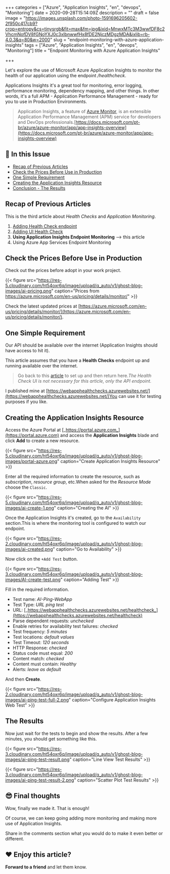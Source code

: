 +++
categories = ["Azure", "Application Insights", "en", "devops", "Monitoring"]
date = 2020-09-28T15:14:09Z
description = ""
draft = false
image = "https://images.unsplash.com/photo-1591696205602-2f950c417cb9?crop=entropy&cs=tinysrgb&fit=max&fm=jpg&ixid=MnwxMTc3M3wwfDF8c2VhcmNofDV8fGNoYXJ0c3xlbnwwfHx8fDE2NjczMDgzMDA&ixlib=rb-4.0.3&q=80&w=2000"
slug = "endpoint-monitoring-with-azure-application-insights"
tags = ["Azure", "Application Insights", "en", "devops", "Monitoring"]
title = "Endpoint Monitoring with Azure Application Insights"

+++


Let's explore the use of Microsoft Azure Application Insights to monitor the health of our application using the endpoint _/healthcheck_.

Applications Insights it's a great tool for monitoring, error logging, performance monitoring, dependency mapping, and other things. In other words, it's a full APM - Application Performance Management - ready for you to use in Production Environments.

> Application Insights, a feature of [Azure Monitor](https://docs.microsoft.com/pt-br/azure/azure-monitor/overview), is an extensible Application Performance Management (APM) service for developers and DevOps professionals.[https://docs.microsoft.com/pt-br/azure/azure-monitor/app/app-insights-overview](https://docs.microsoft.com/pt-br/azure/azure-monitor/app/app-insights-overview)

## 💬 In this Issue

- [Recap of Previous Articles](#recap-of-previous-articles)
- [Check the Prices Before Use in Production](#check-the-prices-before-use-in-production)
- [One Simple Requirement](#one-simple-requirement)
- [Creating the Application Insights Resource](#creating-application-insights-resource)
- [Conclusion - The Results](#conclusion-the-results)

## Recap of Previous Articles

This is the third article about _Health Checks_ and _Application Monitoring_.

1.  [Adding Health Check endpoint](__GHOST_URL__/adding-health-checks-to-net-core-application/)
2. [Adding UI Health Check](__GHOST_URL__/adding-health-checks-ui/)
3. **Using Application Insights Endpoint Monitoring** --> this article
4. Using Azure App Services Endpoint Monitoring

## Check the Prices Before Use in Production

Check out the prices before adopt in your work project.

{{< figure src="https://res-5.cloudinary.com/ht54oxr6q/image/upload/q_auto/v1/ghost-blog-images/ai-pricing.png" caption="Prices from https://azure.microsoft.com/en-us/pricing/details/monitor/" >}}

Check the latest updated prices at [https://azure.microsoft.com/en-us/pricing/details/monitor/](https://azure.microsoft.com/en-us/pricing/details/monitor/).

## One Simple Requirement

Our API should be available over the internet (Application Insights should have access to hit it).

This article assumes that you have a **Health Checks** endpoint up and running available over the internet.

> Go back to this [article](__GHOST_URL__/adding-health-checks-to-net-core-application/) to set up and then return here._The Health Check UI is not necessary for this article, only the API endpoint._

I published mine at [https://webapphealthchecks.azurewebsites.net/](https://webapphealthchecks.azurewebsites.net/)You can use it for testing purposes if you like.

## Creating the Application Insights Resource

Access the Azure Portal at [_https://portal.azure.com_](https://portal.azure.com) and access the **Application Insights** blade and click **Add** to create a new resource.

{{< figure src="https://res-5.cloudinary.com/ht54oxr6q/image/upload/q_auto/v1/ghost-blog-images/portal-azure.png" caption="Create Application Insights Resource" >}}

Enter all the required information to create the resource, such as _subscription_, _resource group_, etc.When asked for the _Resource Mode_ choose the `Classic`.

{{< figure src="https://res-5.cloudinary.com/ht54oxr6q/image/upload/q_auto/v1/ghost-blog-images/ai-create-1.png" caption="Creating the AI" >}}

Once the Application Insights it's created, go to the `Availability` section.This is where the monitoring tool is configured to watch our endpoint.

{{< figure src="https://res-2.cloudinary.com/ht54oxr6q/image/upload/q_auto/v1/ghost-blog-images/ai-created.png" caption="Go to Availability" >}}

Now click on the `+Add Test` button.

{{< figure src="https://res-3.cloudinary.com/ht54oxr6q/image/upload/q_auto/v1/ghost-blog-images/AI-create-test.png" caption="Adding Test" >}}

Fill in the required information.

* Test name: _AI-Ping-WebApp_
* Test Type: _URL ping test_
* URL: [_https://webapphealthchecks.azurewebsites.net/healthcheck_](https://webapphealthchecks.azurewebsites.net/healthcheck)
* Parse dependent requests: _unchecked_
* Enable retries for availability test failures: _checked_
* Test frequency: _5 minutes_
* Test locations: _default values_
* Test Timeout: _120 seconds_
* HTTP Response: _checked_
* Status code must equal: _200_
* Content match: _checked_
* Content must contain: _Healthy_
* Alerts: _leave as default_

And then **Create**.

{{< figure src="https://res-2.cloudinary.com/ht54oxr6q/image/upload/q_auto/v1/ghost-blog-images/ai-ping-test-full-2.png" caption="Configure Application Insights Web Test" >}}

## The Results

Now just wait for the tests to begin and show the results. After a few minutes, you should get something like this.

{{< figure src="https://res-3.cloudinary.com/ht54oxr6q/image/upload/q_auto/v1/ghost-blog-images/ai-ping-test-result.png" caption="Line View Test Results" >}}

{{< figure src="https://res-3.cloudinary.com/ht54oxr6q/image/upload/q_auto/v1/ghost-blog-images/ai-ping-test-result-2.png" caption="Scatter Plot Test Results" >}}

## **😎 Final thoughts**

Wow, finally we made it. That is enough!

Of course, we can keep going adding more monitoring and making more use of Application Insights.

Share in the comments section what you would do to make it even better or different.

## **❤️ Enjoy this article?**

****Forward to a friend**** and let them know.

